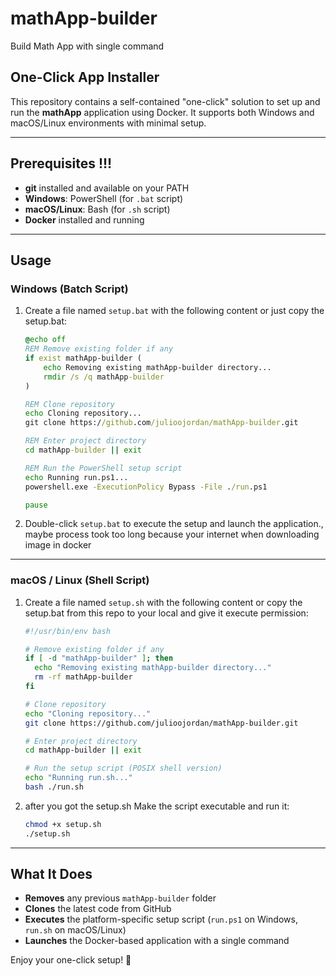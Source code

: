 # mathApp-builder
Build Math App with single command

## One-Click App Installer

This repository contains a self-contained "one-click" solution to set up and run the **mathApp** application using Docker. It supports both Windows and macOS/Linux environments with minimal setup.

---

## Prerequisites !!!

- **git** installed and available on your PATH
- **Windows**: PowerShell (for `.bat` script)
- **macOS/Linux**: Bash (for `.sh` script)
- **Docker** installed and running

---

## Usage

### Windows (Batch Script)

1. Create a file named `setup.bat` with the following content or just copy the setup.bat:
   ```bat
   @echo off
   REM Remove existing folder if any
   if exist mathApp-builder (
       echo Removing existing mathApp-builder directory...
       rmdir /s /q mathApp-builder
   )

   REM Clone repository
   echo Cloning repository...
   git clone https://github.com/julioojordan/mathApp-builder.git

   REM Enter project directory
   cd mathApp-builder || exit

   REM Run the PowerShell setup script
   echo Running run.ps1...
   powershell.exe -ExecutionPolicy Bypass -File ./run.ps1

   pause
   ```
2. Double-click `setup.bat` to execute the setup and launch the application., maybe process took too long because your internet when downloading image in docker

---

### macOS / Linux (Shell Script)

1. Create a file named `setup.sh` with the following content or copy the setup.bat from this repo to your local and give it execute permission:
   ```bash
   #!/usr/bin/env bash

   # Remove existing folder if any
   if [ -d "mathApp-builder" ]; then
     echo "Removing existing mathApp-builder directory..."
     rm -rf mathApp-builder
   fi

   # Clone repository
   echo "Cloning repository..."
   git clone https://github.com/julioojordan/mathApp-builder.git

   # Enter project directory
   cd mathApp-builder || exit

   # Run the setup script (POSIX shell version)
   echo "Running run.sh..."
   bash ./run.sh
   ```
2. after you got the setup.sh Make the script executable and run it:
   ```bash
   chmod +x setup.sh
   ./setup.sh
   ```

---

## What It Does

- **Removes** any previous `mathApp-builder` folder
- **Clones** the latest code from GitHub
- **Executes** the platform-specific setup script (`run.ps1` on Windows, `run.sh` on macOS/Linux)
- **Launches** the Docker-based application with a single command

Enjoy your one-click setup! 🎉

